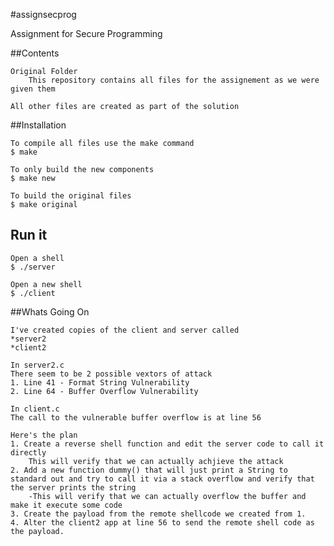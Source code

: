 #assignsecprog

Assignment for Secure Programming

##Contents
	
	Original Folder
		This repository contains all files for the assignement as we were given them
	
	All other files are created as part of the solution

##Installation

	To compile all files use the make command
	$ make

	To only build the new components
	$ make new

	To build the original files 
	$ make original

## Run it
	
	Open a shell
	$ ./server

	Open a new shell
	$ ./client

##Whats Going On
		
	I've created copies of the client and server called
	*server2
	*client2
	
	In server2.c
	There seem to be 2 possible vextors of attack 
	1. Line 41 - Format String Vulnerability
	2. Line 64 - Buffer Overflow Vulnerability

	In client.c
	The call to the vulnerable buffer overflow is at line 56

	Here's the plan
	1. Create a reverse shell function and edit the server code to call it directly
		This will verify that we can actually achjieve the attack 
	2. Add a new function dummy() that will just print a String to standard out and try to call it via a stack overflow and verify that the server prints the string 
		-This will verify that we can actually overflow the buffer and make it execute some code
	3. Create the payload from the remote shellcode we created from 1. 
	4. Alter the client2 app at line 56 to send the remote shell code as the payload.